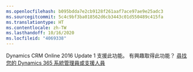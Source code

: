 ```yaml
---
ms.openlocfilehash: b095bdda7e2cb9128f261aaf7ace97ae9e25adc3
ms.sourcegitcommit: 5c4c9bf3ba018562d6cb3443c01d550489c415fa
ms.translationtype: HT
ms.contentlocale: zh-TW
ms.lasthandoff: 10/16/2020
ms.locfileid: "4069338"
---
```

Dynamics CRM Online 2016 Update 1 支援此功能。 有興趣取得此功能？ [尋找您的 Dynamics 365 系統管理員或支援人員](https://docs.microsoft.com/dynamics365/customerengagement/on-premises/basics/find-administrator-support)
